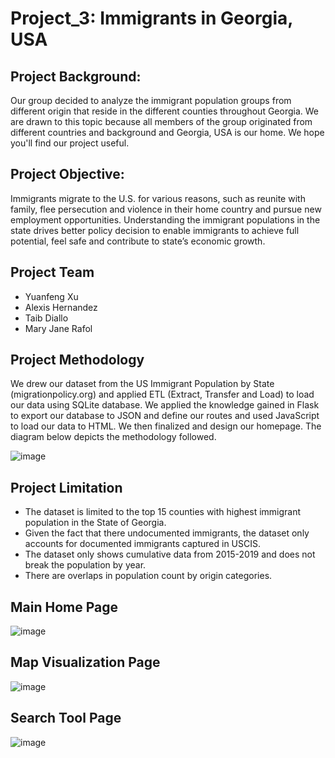 # Project_3: Immigrants in Georgia, USA

## Project Background:

Our group decided to analyze the immigrant population groups from different origin that reside in the different counties throughout Georgia. We are drawn to this topic because all members of the group originated from different countries and background and Georgia, USA is our home.  We hope you'll find our project useful.

## Project Objective:

Immigrants migrate to the U.S. for various reasons, such as reunite with family, flee persecution and violence in their home country and pursue new employment opportunities. Understanding the immigrant populations in the state drives better policy decision to enable immigrants to achieve full potential, feel safe and contribute to state’s economic growth.

## Project Team
- Yuanfeng Xu
- Alexis Hernandez
- Taib Diallo
- Mary Jane Rafol

## Project Methodology

We drew our dataset from the US Immigrant Population by State (migrationpolicy.org) and applied ETL (Extract, Transfer and Load) to load our data using SQLite database.  We applied the knowledge gained in Flask to export our database to JSON and define our routes and used JavaScript to load our data to HTML.  We then finalized and design our homepage.  The diagram below depicts the methodology followed.

![image](https://user-images.githubusercontent.com/91984732/179319385-7b71bb5b-3521-40a2-9b53-87f354160fed.png)

## Project Limitation
- The dataset is limited to the top 15 counties with highest immigrant population in the State of Georgia.
- Given the fact that there undocumented immigrants, the dataset only accounts for documented immigrants captured in USCIS. 
- The dataset only shows cumulative data from 2015-2019 and does not break the population by year. 
- There are overlaps in population count by origin categories.

## Main Home Page
![image](https://user-images.githubusercontent.com/91984732/179319905-13a22ee9-9a75-4936-945b-38b45fd75890.png)

## Map Visualization Page
![image](https://user-images.githubusercontent.com/91984732/179320054-bf0dc1f7-5ce7-427f-9cc3-611f4eb851d1.png)

## Search Tool Page
![image](https://user-images.githubusercontent.com/91984732/179320251-f96453f7-a2ca-49c6-bdc8-36e373e120c4.png)


